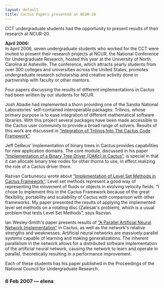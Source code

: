 ```yaml
---
layout: default
title: Cactus Papers presented at NCUR-20
---
```

CCT undergraduate students had the opportunity to present results of
their research at NCUR-20.

**April 2006:**  
In April 2006, seven undergraduate students who worked for the CCT were
invited to present their research projects at NCUR, the National
Conference for Undergraduate Research, hosted this year at the
University of North Carolina at Asheville. The conference, which
attracts yearly students from over 300 colleges and universities across
the United States, promotes undergraduate research scholarship and
creative activity done in partnership with faculty or other mentors.

Four papers discussing the results of different implementations in
Cactus had been written by our students for NCUR.

Josh Abadie had implemented a thorn providing one of the Sandia National
Laboratories' self-contained interoperable packages: Trilinos, whose
primary purpose is to ease integration of different mathematical
software libraries. With this project several packages have been made
accessible to the Cactus user community to provide a broad range of
solvers. Results of this work are discussed in [“Integration of Trilinos
Into The Cactus Code Framework”](Cactus_Abadie06.pdf).

Jeff DeReus’ implementation of binary trees in Cactus provides
capabilities for new application domains. The core module, discussed in
his paper [“Implementation of a Binary Tree Driver (OAKc) in
Cactus”](Cactus_DeReus06.pdf), is special in that it can allocate binary
tree nodes for other thorns to use, in effect realizing the role of a
Cactus driver thorn.

Razvan Carbunescu wrote about [“Implementation of Level Set Methods in
Cactus Framework”](Cactus_Carbunescu06.pdf). Level set methods represent
a good way of representing the movement of fluids or objects in evolving
velocity fields. “I chose to implement this in the Cactus Framework
because of the great flexibility, portability and scalability of Cactus
with comparison with other frameworks. My paper presented the results of
applying the implemented level set methods on a rotating disc (Zalesak's
problem), which is a usual problem that tests Level Set Methods”, says
Razvan.

Ian Wesley-Smith's paper presents results of [“A Parallel Artificial
Neural Network Implementation”](Cactus_WesleySmith06.pdf) in Cactus, as
well as the network's relative strengths and weaknesses. Artificial
neural networks are massively parallel systems capable of learning and
making generalizations. The inherent parallelism in the network allows
for a distributed software implementation of the artificial neural
network, causing the network to learn and operate in parallel,
theoretically resulting in a performance improvement.

Each of these students has his paper published in the Proceedings of the
National Council for Undergraduate Research.

### 6 Feb 2007 — elena
